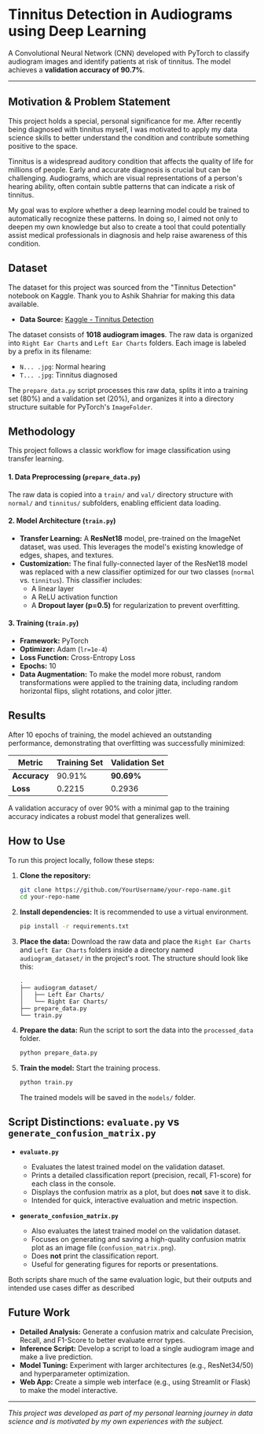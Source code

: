 # Tinnitus Detection in Audiograms using Deep Learning

A Convolutional Neural Network (CNN) developed with PyTorch to classify audiogram images and identify patients at risk of tinnitus. The model achieves a **validation accuracy of 90.7%**.

---

## Motivation & Problem Statement

This project holds a special, personal significance for me. After recently being diagnosed with tinnitus myself, I was motivated to apply my data science skills to better understand the condition and contribute something positive to the space.

Tinnitus is a widespread auditory condition that affects the quality of life for millions of people. Early and accurate diagnosis is crucial but can be challenging. Audiograms, which are visual representations of a person's hearing ability, often contain subtle patterns that can indicate a risk of tinnitus.

My goal was to explore whether a deep learning model could be trained to automatically recognize these patterns. In doing so, I aimed not only to deepen my own knowledge but also to create a tool that could potentially assist medical professionals in diagnosis and help raise awareness of this condition.

## Dataset

The dataset for this project was sourced from the "Tinnitus Detection" notebook on Kaggle. Thank you to Ashik Shahriar for making this data available.
*   **Data Source:** [Kaggle - Tinnitus Detection](https://www.kaggle.com/code/ashikshahriar/tinnitus-detection/notebook)

The dataset consists of **1018 audiogram images**. The raw data is organized into `Right Ear Charts` and `Left Ear Charts` folders. Each image is labeled by a prefix in its filename:
*   `N... .jpg`: Normal hearing
*   `T... .jpg`: Tinnitus diagnosed

The `prepare_data.py` script processes this raw data, splits it into a training set (80%) and a validation set (20%), and organizes it into a directory structure suitable for PyTorch's `ImageFolder`.

## Methodology

This project follows a classic workflow for image classification using transfer learning.

#### 1. Data Preprocessing (`prepare_data.py`)
The raw data is copied into a `train/` and `val/` directory structure with `normal/` and `tinnitus/` subfolders, enabling efficient data loading.

#### 2. Model Architecture (`train.py`)
*   **Transfer Learning:** A **ResNet18** model, pre-trained on the ImageNet dataset, was used. This leverages the model's existing knowledge of edges, shapes, and textures.
*   **Customization:** The final fully-connected layer of the ResNet18 model was replaced with a new classifier optimized for our two classes (`normal` vs. `tinnitus`). This classifier includes:
    *   A linear layer
    *   A ReLU activation function
    *   A **Dropout layer (p=0.5)** for regularization to prevent overfitting.

#### 3. Training (`train.py`)
*   **Framework:** PyTorch
*   **Optimizer:** Adam (`lr=1e-4`)
*   **Loss Function:** Cross-Entropy Loss
*   **Epochs:** 10
*   **Data Augmentation:** To make the model more robust, random transformations were applied to the training data, including random horizontal flips, slight rotations, and color jitter.

## Results

After 10 epochs of training, the model achieved an outstanding performance, demonstrating that overfitting was successfully minimized:

| Metric         | Training Set | Validation Set   |
| -------------- | ------------ | ---------------- |
| **Accuracy**   | 90.91%       | **90.69%**       |
| **Loss**       | 0.2215       | 0.2936           |

A validation accuracy of over 90% with a minimal gap to the training accuracy indicates a robust model that generalizes well.

## How to Use

To run this project locally, follow these steps:

1.  **Clone the repository:**
    ```bash
    git clone https://github.com/YourUsername/your-repo-name.git
    cd your-repo-name
    ```

2.  **Install dependencies:**
    It is recommended to use a virtual environment.
    ```bash
    pip install -r requirements.txt
    ```

3.  **Place the data:**
    Download the raw data and place the `Right Ear Charts` and `Left Ear Charts` folders inside a directory named `audiogram_dataset/` in the project's root. The structure should look like this:
    ```
    .
    ├── audiogram_dataset/
    │   ├── Left Ear Charts/
    │   └── Right Ear Charts/
    ├── prepare_data.py
    └── train.py
    ```

4.  **Prepare the data:**
    Run the script to sort the data into the `processed_data` folder.
    ```bash
    python prepare_data.py
    ```

5.  **Train the model:**
    Start the training process.
    ```bash
    python train.py
    ```
    The trained models will be saved in the `models/` folder.

## Script Distinctions: `evaluate.py` vs `generate_confusion_matrix.py`

- **`evaluate.py`**
  - Evaluates the latest trained model on the validation dataset.
  - Prints a detailed classification report (precision, recall, F1-score) for each class in the console.
  - Displays the confusion matrix as a plot, but does **not** save it to disk.
  - Intended for quick, interactive evaluation and metric inspection.

- **`generate_confusion_matrix.py`**
  - Also evaluates the latest trained model on the validation dataset.
  - Focuses on generating and saving a high-quality confusion matrix plot as an image file (`confusion_matrix.png`).
  - Does **not** print the classification report.
  - Useful for generating figures for reports or presentations.

Both scripts share much of the same evaluation logic, but their outputs and intended use cases differ as described
    

## Future Work

*   **Detailed Analysis:** Generate a confusion matrix and calculate Precision, Recall, and F1-Score to better evaluate error types.
*   **Inference Script:** Develop a script to load a single audiogram image and make a live prediction.
*   **Model Tuning:** Experiment with larger architectures (e.g., ResNet34/50) and hyperparameter optimization.
*   **Web App:** Create a simple web interface (e.g., using Streamlit or Flask) to make the model interactive.

---
*This project was developed as part of my personal learning journey in data science and is motivated by my own experiences with the subject.*
